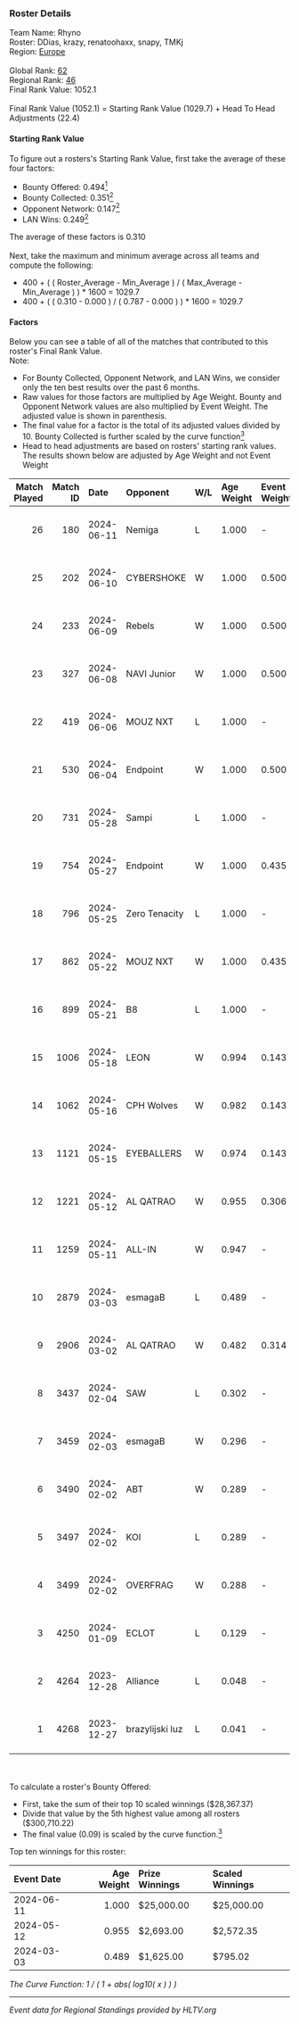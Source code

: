 ### Roster Details<br />
Team Name: Rhyno<br />
Roster: DDias, krazy, renatoohaxx, snapy, TMKj<br />
Region: [Europe]( ../standings_europe.md)<br />
<br />
Global Rank: [62](../standings_global.md)<br />
Regional Rank: [46]( ../standings_europe.md)<br />
Final Rank Value:  1052.1<br />
<br />
Final Rank Value (1052.1) = Starting Rank Value (1029.7) + Head To Head Adjustments (22.4)<br />

#### Starting Rank Value<br />
To figure out a rosters's Starting Rank Value, first take the average of these four factors:<br />
- Bounty Offered: 0.494[<sup>1</sup>](#table2)
- Bounty Collected: 0.351[<sup>2</sup>](#table1)
- Opponent Network: 0.147[<sup>2</sup>](#table1)
- LAN Wins: 0.249[<sup>2</sup>](#table1)

The average of these factors is 0.310<br />
<br />
Next, take the maximum and minimum average across all teams and compute the following:<br />
- 400 + ( ( Roster_Average - Min_Average ) / ( Max_Average - Min_Average ) ) * 1600 = 1029.7
- 400 + ( ( 0.310 - 0.000 ) / ( 0.787 - 0.000 ) ) * 1600 = 1029.7


#### Factors<br />
Below you can see a table of all of the matches that contributed to this roster's Final Rank Value.<br />
Note:<br />

- For Bounty Collected, Opponent Network, and LAN Wins, we consider only the ten best results over the past 6 months.
- Raw values for those factors are multiplied by Age Weight. Bounty and Opponent Network values are also multiplied by Event Weight. The adjusted value is shown in parenthesis.
- The final value for a factor is the total of its adjusted values divided by 10. Bounty Collected is further scaled by the curve function[<sup>3</sup>](#curveFunction)
- Head to head adjustments are based on rosters' starting rank values. The results shown below are adjusted by Age Weight and not Event Weight
<span id="table1"></span><br />


| Match Played | Match ID | Date       | Opponent        | W/L | Age Weight | Event Weight | Bounty Collected | Opponent Network | LAN Wins  | H2H Adj. | Roster                                 |
| -: | -: | :- | :- | :- | :- | :- | :- | :- | :- | -: | :- |
|           26 |      180 | 2024-06-11 | Nemiga          | L   | 1.000      | -            | -                | -                | -         |    -8.29 | DDias, krazy, renatoohaxx, snapy, TMKj |
|           25 |      202 | 2024-06-10 | CYBERSHOKE      | W   | 1.000      | 0.500        | 0.050 (0.025)    | 0.284 (0.142)    | 0 (0.000) |     7.31 | DDias, krazy, renatoohaxx, snapy, TMKj |
|           24 |      233 | 2024-06-09 | Rebels          | W   | 1.000      | 0.500        | 0.054 (0.027)    | 0.450 (0.225)    | 0 (0.000) |    18.72 | DDias, krazy, renatoohaxx, snapy, TMKj |
|           23 |      327 | 2024-06-08 | NAVI Junior     | W   | 1.000      | 0.500        | -                | 0.107 (0.053)    | 0 (0.000) |     2.61 | DDias, krazy, renatoohaxx, snapy, TMKj |
|           22 |      419 | 2024-06-06 | MOUZ NXT        | L   | 1.000      | -            | -                | -                | -         |   -10.27 | DDias, krazy, renatoohaxx, snapy, TMKj |
|           21 |      530 | 2024-06-04 | Endpoint        | W   | 1.000      | 0.500        | 0.016 (0.008)    | 0.490 (0.245)    | 0 (0.000) |    11.35 | DDias, krazy, renatoohaxx, snapy, TMKj |
|           20 |      731 | 2024-05-28 | Sampi           | L   | 1.000      | -            | -                | -                | -         |   -19.10 | DDias, krazy, renatoohaxx, snapy, TMKj |
|           19 |      754 | 2024-05-27 | Endpoint        | W   | 1.000      | 0.435        | 0.016 (0.007)    | 0.490 (0.213)    | 0 (0.000) |    11.50 | DDias, krazy, renatoohaxx, snapy, TMKj |
|           18 |      796 | 2024-05-25 | Zero Tenacity   | L   | 1.000      | -            | -                | -                | -         |   -12.57 | DDias, krazy, renatoohaxx, snapy, TMKj |
|           17 |      862 | 2024-05-22 | MOUZ NXT        | W   | 1.000      | 0.435        | 0.158 (0.069)    | 1.000 (0.435)    | 0 (0.000) |    17.17 | DDias, krazy, renatoohaxx, snapy, TMKj |
|           16 |      899 | 2024-05-21 | B8              | L   | 1.000      | -            | -                | -                | -         |    -8.16 | DDias, krazy, renatoohaxx, snapy, TMKj |
|           15 |     1006 | 2024-05-18 | LEON            | W   | 0.994      | 0.143        | 0.008 (0.001)    | 0.165 (0.023)    | 0 (0.000) |     4.29 | DDias, krazy, renatoohaxx, snapy, TMKj |
|           14 |     1062 | 2024-05-16 | CPH Wolves      | W   | 0.982      | 0.143        | 0.005 (0.001)    | 0.177 (0.025)    | -         |     4.17 | DDias, krazy, renatoohaxx, snapy, TMKj |
|           13 |     1121 | 2024-05-15 | EYEBALLERS      | W   | 0.974      | 0.143        | 0.006 (0.001)    | 0.653 (0.091)    | -         |    10.92 | DDias, krazy, renatoohaxx, snapy, TMKj |
|           12 |     1221 | 2024-05-12 | AL QATRAO       | W   | 0.955      | 0.306        | 0.006 (0.002)    | 0.044 (0.013)    | 1 (0.955) |     5.47 | DDias, krazy, renatoohaxx, snapy, TMKj |
|           11 |     1259 | 2024-05-11 | ALL-IN          | W   | 0.947      | -            | -                | -                | 1 (0.947) |     1.88 | DDias, krazy, renatoohaxx, snapy, TMKj |
|           10 |     2879 | 2024-03-03 | esmagaB         | L   | 0.489      | -            | -                | -                | -         |   -12.65 | DDias, krazy, renatoohaxx, snapy, TMKj |
|            9 |     2906 | 2024-03-02 | AL QATRAO       | W   | 0.482      | 0.314        | 0.006 (0.001)    | -                | 1 (0.482) |     2.55 | DDias, krazy, renatoohaxx, snapy, TMKj |
|            8 |     3437 | 2024-02-04 | SAW             | L   | 0.302      | -            | -                | -                | -         |    -1.55 | DDias, krazy, renatoohaxx, snapy, TMKj |
|            7 |     3459 | 2024-02-03 | esmagaB         | W   | 0.296      | -            | -                | -                | -         |     1.70 | DDias, krazy, renatoohaxx, snapy, TMKj |
|            6 |     3490 | 2024-02-02 | ABT             | W   | 0.289      | -            | -                | -                | -         |     0.42 | DDias, krazy, renatoohaxx, snapy, TMKj |
|            5 |     3497 | 2024-02-02 | KOI             | L   | 0.289      | -            | -                | -                | -         |    -2.66 | DDias, krazy, renatoohaxx, snapy, TMKj |
|            4 |     3499 | 2024-02-02 | OVERFRAG        | W   | 0.288      | -            | -                | -                | -         |     0.53 | DDias, krazy, renatoohaxx, snapy, TMKj |
|            3 |     4250 | 2024-01-09 | ECLOT           | L   | 0.129      | -            | -                | -                | -         |    -0.95 | DDias, krazy, renatoohaxx, snapy, TMKj |
|            2 |     4264 | 2023-12-28 | Alliance        | L   | 0.048      | -            | -                | -                | -         |    -1.00 | DDias, krazy, renatoohaxx, snapy, TMKj |
|            1 |     4268 | 2023-12-27 | brazylijski luz | L   | 0.041      | -            | -                | -                | -         |    -1.01 | DDias, krazy, renatoohaxx, snapy, TMKj |

<br />
<span id="table2"></span><br />
To calculate a roster's Bounty Offered:<br />

- First, take the sum of their top 10 scaled winnings ($28,367.37)
- Divide that value by the 5th highest value among all rosters ($300,710.22)
- The final value (0.09) is scaled by the curve function.[<sup>3</sup>](#curveFunction)

Top ten winnings for this roster:<br />

| Event Date | Age Weight | Prize Winnings | Scaled Winnings |
| :- | -: | :- | :- |
| 2024-06-11 |      1.000 | $25,000.00     | $25,000.00      |
| 2024-05-12 |      0.955 | $2,693.00      | $2,572.35       |
| 2024-03-03 |      0.489 | $1,625.00      | $795.02         |


<span id="curveFunction"></span>_The Curve Function: 1 / ( 1 + abs( log10( x ) ) )_<br />

---
_Event data for Regional Standings provided by HLTV.org_<br />
